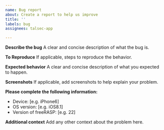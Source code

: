 ```yaml
---
name: Bug report
about: Create a report to help us improve
title: ''
labels: bug
assignees: talsec-app

---
```


**Describe the bug**
A clear and concise description of what the bug is.

**To Reproduce**
If applicable, steps to reproduce the behavior.

**Expected behavior**
A clear and concise description of what you expected to happen.

**Screenshots**
If applicable, add screenshots to help explain your problem.

**Please complete the following information:**
 - Device: [e.g. iPhone6]
 - OS version: [e.g. iOS8.1]
 - Version of freeRASP: [e.g. 22]

**Additional context**
Add any other context about the problem here.
